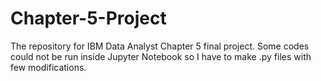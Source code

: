 # Chapter-5-Project
The repository for IBM Data Analyst Chapter 5 final project. Some codes could not be run inside Jupyter Notebook so I have to make .py files with few modifications.
